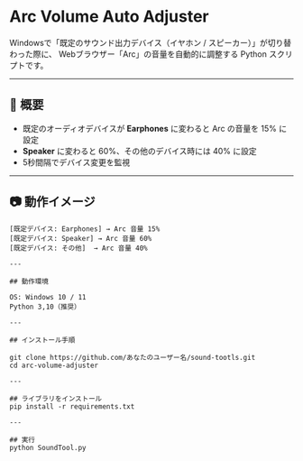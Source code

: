 # Arc Volume Auto Adjuster

Windowsで「既定のサウンド出力デバイス（イヤホン / スピーカー）」が切り替わった際に、
Webブラウザー「Arc」の音量を自動的に調整する Python スクリプトです。

---

## 🔧 概要

- 既定のオーディオデバイスが **Earphones** に変わると Arc の音量を 15% に設定
- **Speaker** に変わると 60%、その他のデバイス時には 40% に設定
- 5秒間隔でデバイス変更を監視

---

## 📷 動作イメージ

```text
[既定デバイス: Earphones] → Arc 音量 15%
[既定デバイス: Speaker] → Arc 音量 60%
[既定デバイス: その他]  → Arc 音量 40%

---

## 動作環境

OS: Windows 10 / 11
Python 3,10（推奨）

---

## インストール手順

git clone https://github.com/あなたのユーザー名/sound-tootls.git
cd arc-volume-adjuster

---

## ライブラリをインストール
pip install -r requirements.txt

---

## 実行
python SoundTool.py

